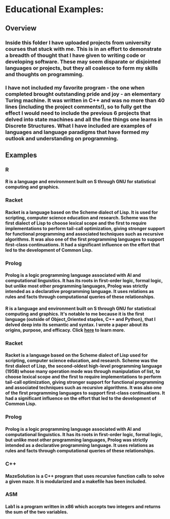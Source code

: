 # Educational Examples: 

## Overview
### Inside this folder I have uploaded projects from university courses that stuck with me.  This is in an effort to demonstrate a breadth of thought that I have given to writing code or developing software.  These may seem disparate or disjointed languages or projects, but they all coalesce to form my skills and thoughts on programming.

### I have not included my favorite program - the one when completed brought outstanding pride and joy - an elementary Turing machine.  It was written in C++ and was no more than 40 lines (including the project comments!), so to fully get the effect I would need to include the previous 6 projects that delved into state machines and all the fine things one learns in Discrete Structures.   What I have included are examples of languages and language paradigms that have formed my outlook and understanding on programming.

## Examples

### R

#### R is a language and environment built on S through GNU for statistical computing and graphics.

### Racket
#### Racket is a language based on the Scheme dialect of Lisp.  It is used for scripting, computer science education and research.   Scheme was the first dialect of Lisp to choose lexical scope and the first to require implementations to perform tail-call optimization, giving stronger support for functional programming and associated techniques such as recursive algorithms. It was also one of the first programming languages to support first-class continuations. It had a significant influence on the effort that led to the development of Common Lisp.

### Prolog
#### Prolog is a logic programming language associated with AI and computational linguistics.  It has its roots in first-order logic, formal logic, but unlike most other programming languages, Prolog was strictly intended as a declarative programming language.  It uses relations as rules and facts through computational queries of these relationships.

#### R is a language and environment built on S through GNU for statistical computing and graphics.  It's notable to me because it is the first language (outside of Object_Oriented staples, C++ and Python), that I delved deep into its semantic and syntax.  I wrote a paper about its origins, purpose, and efficacy.  Click [here](github.com/sdmace1110/portfolio/papers_research) to learn more.

### Racket
#### Racket is a language based on the Scheme dialect of Lisp used for scripting, computer science education, and research.   Scheme was the first dialect of Lisp, the second-oldest high-level programming language (1958) whose many operation mode was through manipulation of list, to choose lexical scope and the first to require implementations to perform tail-call optimization, giving stronger support for **functional programming** and associated techniques such as recursive algorithms. It was also one of the first programming languages to support first-class continuations. It had a significant influence on the effort that led to the development of Common Lisp.

### Prolog
#### Prolog is a **logic programming** language associated with AI and computational linguistics.  It has its roots in first-order logic, formal logic, but unlike most other programming languages, Prolog was strictly intended as a declarative programming language.  It uses relations as rules and facts through computational queries of these relationships.

### C++
#### MazeSolution is a C++ program that uses recursive function calls to solve a given maze.  It is modularized and a makefile has been included.

### ASM
#### Lab1 is a program written in x86 which accepts two integers and returns the sum of the two variables.


